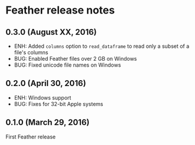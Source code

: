 # Feather release notes

## 0.3.0 (August XX, 2016)

- ENH: Added `columns` option to `read_dataframe` to read only a subset of a
  file's columns
- BUG: Enabled Feather files over 2 GB on Windows
- BUG: Fixed unicode file names on Windows

## 0.2.0 (April 30, 2016)

- ENH: Windows support
- BUG: Fixes for 32-bit Apple systems

## 0.1.0 (March 29, 2016)

First Feather release